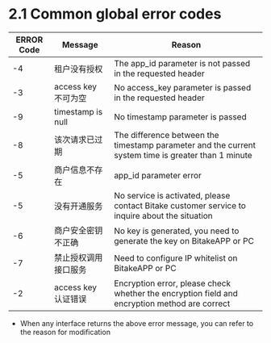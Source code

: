 
# 2.1 Common global error codes
|  ERROR Code   | Message  | Reason  |
|  ----  | ----  |----  |
| -4  | 租户没有授权 | The app_id parameter is not passed in the requested header |
| -3  | access key 不可为空 | No access_key parameter is passed in the requested header |
| -9  | timestamp is null | No timestamp parameter is passed |
| -8  | 该次请求已过期 | The difference between the timestamp parameter and the current system time is greater than 1 minute |
| -5 | 商户信息不存在 |app_id parameter error |
| -5 | 没有开通服务 |No service is activated, please contact Bitake customer service to inquire about the situation |
| -6 | 商户安全密钥不正确 | No key is generated, you need to generate the key on BitakeAPP or PC |
| -7  | 禁止授权调用接口服务 | Need to configure IP whitelist on BitakeAPP or PC |
| -2  | access key 认证错误 | Encryption error, please check whether the encryption field and encryption method are correct |

- When any interface returns the above error message, you can refer to the reason for modification
